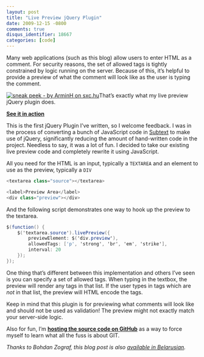 ```yaml
---
layout: post
title: "Live Preview jQuery Plugin"
date: 2009-12-15 -0800
comments: true
disqus_identifier: 18667
categories: [code]
---
```

Many web applications (such as this blog) allow users to enter HTML as a
comment. For security reasons, the set of allowed tags is tightly
constrained by logic running on the server. Because of this, it’s
helpful to provide a preview of what the comment will look like as the
user is typing the comment.

[![sneak peek - by ArminH on
sxc.hu](http://haacked.com/images/haacked_com/WindowsLiveWriter/LivePreviewjQueryPlugin_875E/preview_3.jpg "sneak peek - by ArminH on sxc.hu")](http://www.sxc.hu/photo/764984 "Sneak Peek - by ArminH from stock.xchng")That’s
exactly what my live preview jQuery plugin does.

[**See it in
action**](http://demo.haacked.com/livepreview/ "LivePreview jQuery Plugin Demo")

This is the first jQuery Plugin I’ve written, so I welcome feedback. I
was in the process of converting a bunch of JavaScript code in
[Subtext](http://subtextproject.com/ "Subtext Blog Engine Project Website")
to make use of jQuery, significantly reducing the amount of hand-written
code in the project. Needless to say, it was a lot of fun. I decided to
take our existing live preview code and completely rewrite it using
JavaScript.

All you need for the HTML is an input, typically a `TEXTAREA` and an
element to use as the preview, typically a `DIV`

```csharp
<textarea class="source"></textarea>

<label>Preview Area</label>
<div class="preview"></div>
```

And the following script demonstrates one way to hook up the preview to
the textarea.

```csharp
$(function() {
    $('textarea.source').livePreview({
        previewElement: $('div.preview'),
        allowedTags: ['p', 'strong', 'br', 'em', 'strike'],
        interval: 20
    });
});
```

One thing that’s different between this implementation and others I’ve
seen is you can specify a set of allowed tags. When typing in the
textbox, the preview will render any tags in that list. If the user
types in tags which are *not* in that list, the preview will HTML encode
the tags.

Keep in mind that this plugin is for previewing what comments will look
like and should not be used as validation! The preview might not exactly
match your server-side logic.

Also for fun, I’m **[hosting the source code on
GitHub](http://github.com/Haacked/jQuery-Live-Preview "jQuery Live Preview on GitHub")**
as a way to force myself to learn what all the fuss is about GIT.

*Thanks to Bohdan Zograf, this blog post is also [available in
Belarusian](http://www.webhostinghub.com/support/by/edu/live-preview-be "translated to Belarusian").*

